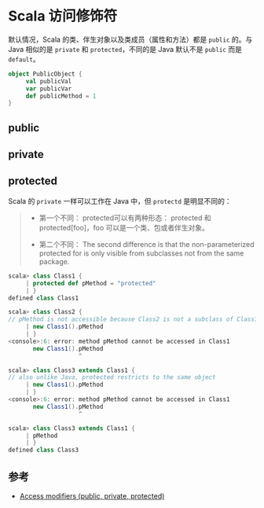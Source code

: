 # Scala 访问修饰符

默认情况，Scala 的类、伴生对象以及类成员（属性和方法）都是 `public` 的。与 Java 相似的是 `private` 和 `protected`，不同的是 Java 默认不是 `public` 而是 `default`。

```scala
object PublicObject {
     val publicVal
     var publicVar
     def publicMethod = 1
}
```

## public

## private

## protected

Scala 的 `private` 一样可以工作在 Java 中，但 `protectd` 是明显不同的：

> * 第一个不同： protected可以有两种形态： protected 和 protected[foo]，foo 可以是一个类、包或者伴生对象。
>
> * 第二个不同： The second difference is that the non-parameterized protected for is only visible from subclasses not from the same package.

```scala
scala> class Class1 {
     | protected def pMethod = "protected"
     | }
defined class Class1

scala> class Class2 {
// pMethod is not accessible because Class2 is not a subclass of Class1
     | new Class1().pMethod
     | }
<console>:6: error: method pMethod cannot be accessed in Class1
       new Class1().pMethod
                    ^

scala> class Class3 extends Class1 {
// also unlike Java, protected restricts to the same object
     | new Class1().pMethod
     | }
<console>:6: error: method pMethod cannot be accessed in Class1
       new Class1().pMethod
                    ^

scala> class Class3 extends Class1 {
     | pMethod
     | }
defined class Class3
```

## 参考

* [Access modifiers (public, private, protected)](https://daily-scala.blogspot.jp/2009/11/access-modifiers-public-private.html)
